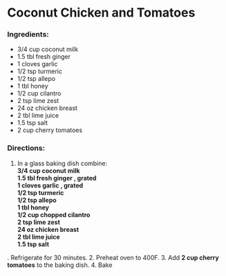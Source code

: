 # Coconut Chicken and Tomatoes 

### Ingredients: 
* 3/4 cup coconut milk
* 1.5 tbl fresh ginger
* 1 cloves garlic
* 1/2 tsp turmeric
* 1/2 tsp allepo
* 1 tbl honey
* 1/2 cup cilantro
* 2 tsp lime zest
* 24 oz chicken breast
* 2 tbl lime juice
* 1.5 tsp salt
* 2 cup cherry tomatoes

### Directions: 
1. In a glass baking dish combine:  
**3/4 cup coconut milk**   
**1.5 tbl fresh ginger , grated**   
**1 cloves garlic , grated**   
**1/2 tsp turmeric**   
**1/2 tsp allepo**   
**1 tbl honey**   
**1/2 cup chopped cilantro**   
**2 tsp lime zest**   
**24 oz chicken breast**   
**2 tbl lime juice**   
**1.5 tsp salt**   

. Refrigerate for 30 minutes. 
2. Preheat oven to 400F. 
3. Add **2 cup cherry tomatoes** to the baking dish. 
4. Bake 
